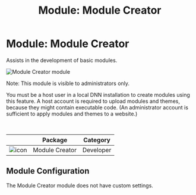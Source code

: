 ﻿---
uid: module-module-creator
locale: en
title: "Module: Module Creator"
dnnversion: 09.02.00
related-topics: 
---

# Module: Module Creator

Assists in the development of basic modules.

  

![Module Creator module](/images/scr-module-ModuleCreator.png)

  

Note: This module is visible to administrators only.

You must be a host user in a local DNN installation to create modules using this feature. A host account is required to upload modules and themes, because they might contain executable code. (An administrator account is sufficient to apply modules and themes to a website.)

 

|                                               | Package        | Category  |
| --------------------------------------------- | -------------- | --------- |
| ![icon](/images/ico-module-modulecreator.png) | Module Creator | Developer |

## Module Configuration

The Module Creator module does not have custom settings.
